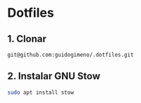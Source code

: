 # Dotfiles

## 1. Clonar

```git
git@github.com:guidogimeno/.dotfiles.git
```

## 2. Instalar GNU Stow
```bash
sudo apt install stow
```
